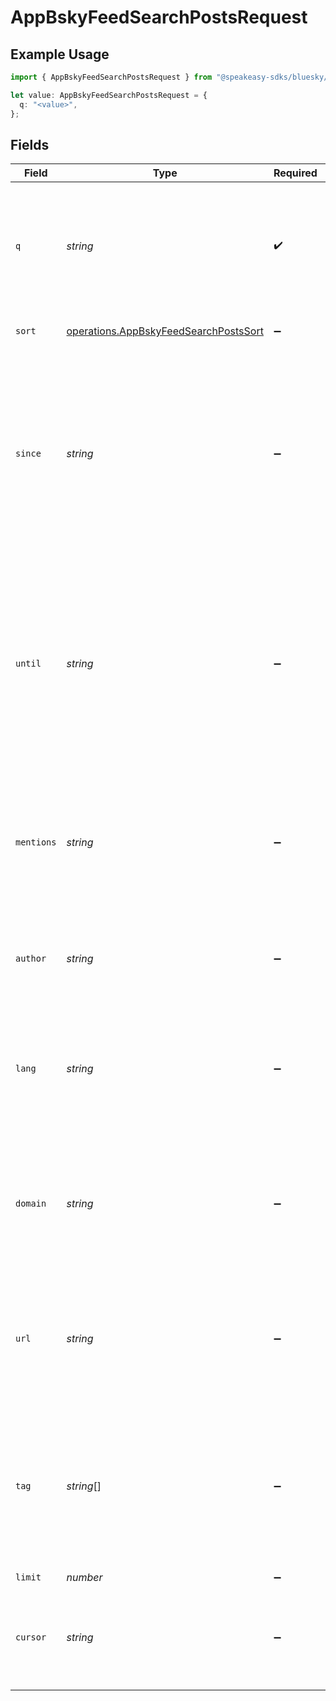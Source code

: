 # AppBskyFeedSearchPostsRequest

## Example Usage

```typescript
import { AppBskyFeedSearchPostsRequest } from "@speakeasy-sdks/bluesky/models/operations";

let value: AppBskyFeedSearchPostsRequest = {
  q: "<value>",
};
```

## Fields

| Field                                                                                                                                                                                            | Type                                                                                                                                                                                             | Required                                                                                                                                                                                         | Description                                                                                                                                                                                      |
| ------------------------------------------------------------------------------------------------------------------------------------------------------------------------------------------------ | ------------------------------------------------------------------------------------------------------------------------------------------------------------------------------------------------ | ------------------------------------------------------------------------------------------------------------------------------------------------------------------------------------------------ | ------------------------------------------------------------------------------------------------------------------------------------------------------------------------------------------------ |
| `q`                                                                                                                                                                                              | *string*                                                                                                                                                                                         | :heavy_check_mark:                                                                                                                                                                               | Search query string; syntax, phrase, boolean, and faceting is unspecified, but Lucene query syntax is recommended.                                                                               |
| `sort`                                                                                                                                                                                           | [operations.AppBskyFeedSearchPostsSort](../../models/operations/appbskyfeedsearchpostssort.md)                                                                                                   | :heavy_minus_sign:                                                                                                                                                                               | Specifies the ranking order of results.                                                                                                                                                          |
| `since`                                                                                                                                                                                          | *string*                                                                                                                                                                                         | :heavy_minus_sign:                                                                                                                                                                               | Filter results for posts after the indicated datetime (inclusive). Expected to use 'sortAt' timestamp, which may not match 'createdAt'. Can be a datetime, or just an ISO date (YYYY-MM-DD).     |
| `until`                                                                                                                                                                                          | *string*                                                                                                                                                                                         | :heavy_minus_sign:                                                                                                                                                                               | Filter results for posts before the indicated datetime (not inclusive). Expected to use 'sortAt' timestamp, which may not match 'createdAt'. Can be a datetime, or just an ISO date (YYY-MM-DD). |
| `mentions`                                                                                                                                                                                       | *string*                                                                                                                                                                                         | :heavy_minus_sign:                                                                                                                                                                               | Filter to posts which mention the given account. Handles are resolved to DID before query-time. Only matches rich-text facet mentions.                                                           |
| `author`                                                                                                                                                                                         | *string*                                                                                                                                                                                         | :heavy_minus_sign:                                                                                                                                                                               | Filter to posts by the given account. Handles are resolved to DID before query-time.                                                                                                             |
| `lang`                                                                                                                                                                                           | *string*                                                                                                                                                                                         | :heavy_minus_sign:                                                                                                                                                                               | Filter to posts in the given language. Expected to be based on post language field, though server may override language detection.                                                               |
| `domain`                                                                                                                                                                                         | *string*                                                                                                                                                                                         | :heavy_minus_sign:                                                                                                                                                                               | Filter to posts with URLs (facet links or embeds) linking to the given domain (hostname). Server may apply hostname normalization.                                                               |
| `url`                                                                                                                                                                                            | *string*                                                                                                                                                                                         | :heavy_minus_sign:                                                                                                                                                                               | Filter to posts with links (facet links or embeds) pointing to this URL. Server may apply URL normalization or fuzzy matching.                                                                   |
| `tag`                                                                                                                                                                                            | *string*[]                                                                                                                                                                                       | :heavy_minus_sign:                                                                                                                                                                               | Filter to posts with the given tag (hashtag), based on rich-text facet or tag field. Do not include the hash (#) prefix. Multiple tags can be specified, with 'AND' matching.                    |
| `limit`                                                                                                                                                                                          | *number*                                                                                                                                                                                         | :heavy_minus_sign:                                                                                                                                                                               | N/A                                                                                                                                                                                              |
| `cursor`                                                                                                                                                                                         | *string*                                                                                                                                                                                         | :heavy_minus_sign:                                                                                                                                                                               | Optional pagination mechanism; may not necessarily allow scrolling through entire result set.                                                                                                    |